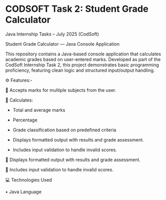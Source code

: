 # CODSOFT Task 2: Student Grade Calculator
Java Internship Tasks – July 2025 (CodSoft)

Student Grade Calculator — Java Console Application

This repository contains a Java-based console application that calculates academic grades based on user-entered marks. Developed as part of the CodSoft Internship Task 2, this project demonstrates basic programming proficiency, featuring clean logic and structured input/output handling.

⚙️ Features:-

🔹 Accepts marks for multiple subjects from the user.

🔹 Calculates:  

  - Total and average marks

  - Percentage

  - Grade classification based on predefined criteria

  - Displays formatted output with results and grade assessment.

  - Includes input validation to handle invalid scores.

🔹 Displays formatted output with results and grade assessment.

🔹 Includes input validation to handle invalid scores.

💻 Technologies Used

• Java Language
